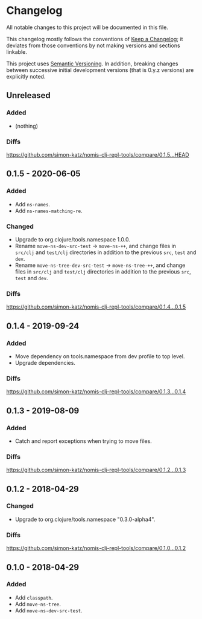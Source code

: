 # Changelog

All notable changes to this project will be documented in this file.

This changelog mostly follows the conventions of [Keep a Changelog](http://keepachangelog.com/en/1.0.0/); it deviates from those conventions by not making versions and sections linkable.

This project uses [Semantic Versioning](http://semver.org/spec/v2.0.0.html). In addition, breaking changes between successive initial development versions (that is 0.y.z versions) are explicitly noted.


## Unreleased

### Added

- (nothing)

### Diffs

https://github.com/simon-katz/nomis-clj-repl-tools/compare/0.1.5...HEAD


## 0.1.5 - 2020-06-05

### Added

- Add `ns-names`.
- Add `ns-names-matching-re`.

### Changed

- Upgrade to org.clojure/tools.namespace 1.0.0.
- Rename `move-ns-dev-src-test` -> `move-ns-++`, and change files in `src/clj` and `test/clj` directories in addition to the previous `src`, `test` and `dev`.
- Rename `move-ns-tree-dev-src-test` -> `move-ns-tree-++`, and change files in `src/clj` and `test/clj` directories in addition to the previous `src`, `test` and `dev`.

### Diffs

https://github.com/simon-katz/nomis-clj-repl-tools/compare/0.1.4...0.1.5


## 0.1.4 - 2019-09-24

### Added

- Move dependency on tools.namespace from dev profile to top level.
- Upgrade dependencies.

### Diffs

https://github.com/simon-katz/nomis-clj-repl-tools/compare/0.1.3...0.1.4


## 0.1.3 - 2019-08-09

### Added

- Catch and report exceptions when trying to move files.

### Diffs

https://github.com/simon-katz/nomis-clj-repl-tools/compare/0.1.2...0.1.3



## 0.1.2 - 2018-04-29

### Changed

- Upgrade to org.clojure/tools.namespace "0.3.0-alpha4".

### Diffs

https://github.com/simon-katz/nomis-clj-repl-tools/compare/0.1.0...0.1.2


## 0.1.0 - 2018-04-29

### Added

- Add `classpath`.
- Add `move-ns-tree`.
- Add `move-ns-dev-src-test`.
